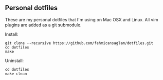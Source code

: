 ## Personal dotfiles

These are my personal dotfiles that I'm using on Mac OSX and Linux.
All vim plugins are added as a git submodule.

Install:

    git clone --recursive https://github.com/fehmicansaglam/dotfiles.git
    cd dotfiles
    make

Uninstall:

    cd dotfiles
    make clean
